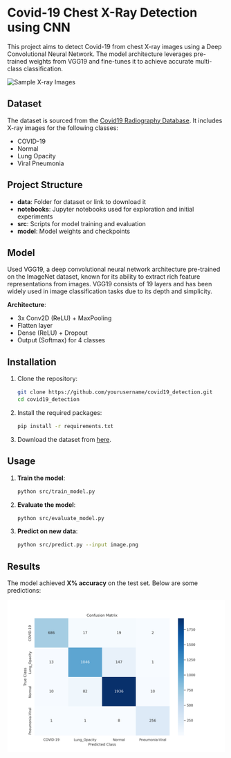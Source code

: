 # Covid-19 Chest X-Ray Detection using CNN

This project aims to detect Covid-19 from chest X-ray images using a Deep Convolutional Neural Network. The model architecture leverages pre-trained weights from VGG19 and fine-tunes it to achieve accurate multi-class classification.

![Sample X-ray Images](data/COVID-19_Radiography_Dataset/COVID/images/COVID-530.png)

## Dataset

The dataset is sourced from the [Covid19 Radiography Database](https://www.kaggle.com/datasets/tawsifurrahman/covid19-radiography-database/data). It includes X-ray images for the following classes:

- COVID-19
- Normal
- Lung Opacity
- Viral Pneumonia

## Project Structure

- **data**: Folder for dataset or link to download it
- **notebooks**: Jupyter notebooks used for exploration and initial experiments
- **src**: Scripts for model training and evaluation
- **model**: Model weights and checkpoints

## Model

Used VGG19, a deep convolutional neural network architecture pre-trained on the ImageNet dataset, known for its ability to extract rich feature representations from images. VGG19 consists of 19 layers and has been widely used in image classification tasks due to its depth and simplicity.

**Architecture**:

- 3x Conv2D (ReLU) + MaxPooling
- Flatten layer
- Dense (ReLU) + Dropout
- Output (Softmax) for 4 classes

## Installation

1. Clone the repository:

   ```bash
   git clone https://github.com/yourusername/covid19_detection.git
   cd covid19_detection
   ```

2. Install the required packages:

   ```bash
   pip install -r requirements.txt
   ```

3. Download the dataset from [here](https://www.kaggle.com/datasets/tawsifurrahman/covid19-radiography-database/data).

## Usage

1. **Train the model**:

   ```bash
   python src/train_model.py
   ```

2. **Evaluate the model**:

   ```bash
   python src/evaluate_model.py
   ```

3. **Predict on new data**:
   ```bash
   python src/predict.py --input image.png
   ```

## Results

The model achieved **X% accuracy** on the test set. Below are some predictions:

![Prediction Example](/confusion_mat.png)
